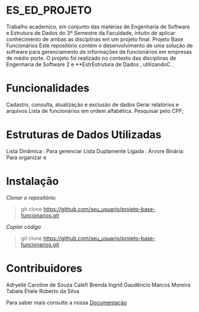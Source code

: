 # ES_ED_PROJETO
Trabalho academico, em conjunto das matérias de Engenharia de Software e Estrutura de Dados do 3º Semestre da Faculdade, intuito de aplicar conhecimento de ambas as disciplinas em um projeto final.
Projeto Base Funcionários
Este repositório contém o desenvolvimento de uma solução de software para gerenciamento de informações de funcionários em empresas de médio porte. O projeto foi realizado no contexto das disciplinas de Engenharia de Software 2 e **EstrEstrutura de Dados , utilizandoC .

# Funcionalidades
Cadastro, consulta, atualização e exclusão de dados
Gerar relatórios e arquivos
Lista de funcionários em ordem alfabética.
Pesquisar pelo CPF;

# Estruturas de Dados Utilizadas
Lista Dinâmica : Para gerenciar
Lista Duplamente Ligada :
Árvore Binária: Para organizar e


# Instalação
*Clonar o repositório:*
> git clone https://github.com/seu_usuario/projeto-base-funcionarios.git  

*Copiar código*
> git clone https://github.com/seu_usuario/projeto-base-funcionarios.git

# Contribuidores
Adryelle Caroline de Souza Calefi
Brenda Ingrid Gaudêncio
Marcos Moreira
Tabata Étiele Roberto da Silva

Para saber mais consulte a nossa [Documentação ]([https://pages.github.com/](https://acrobat.adobe.com/id/urn:aaid:sc:VA6C2:fe74dc5a-0b0c-4b6f-9bee-f04d9412467a))
